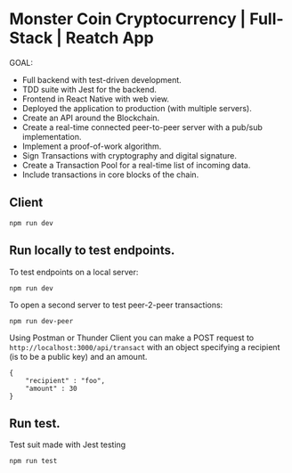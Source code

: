 # Monster Coin Cryptocurrency | Full-Stack | Reatch App


GOAL:

- Full backend with test-driven development.
- TDD suite with Jest for the backend.
- Frontend in React Native with web view.
- Deployed the application to production (with multiple servers).
- Create an API around the Blockchain.
- Create a real-time connected peer-to-peer server with a pub/sub implementation.
- Implement a proof-of-work algorithm.
- Sign Transactions with cryptography and digital signature.
- Create a Transaction Pool for a real-time list of incoming data.
- Include transactions in core blocks of the chain.

## Client
`npm run dev`


## Run locally to test endpoints.

To test endpoints on a local server:
``` 
npm run dev
```

To open a second server to test peer-2-peer transactions:
``` 
npm run dev-peer

```

Using Postman or Thunder Client you can make a POST request to `http://localhost:3000/api/transact` with an object specifying a recipient (is to be a public key) and an amount.
```
{
    "recipient" : "foo",
    "amount" : 30
}
```


## Run test.

Test suit made with Jest testing
``` 
npm run test
```
